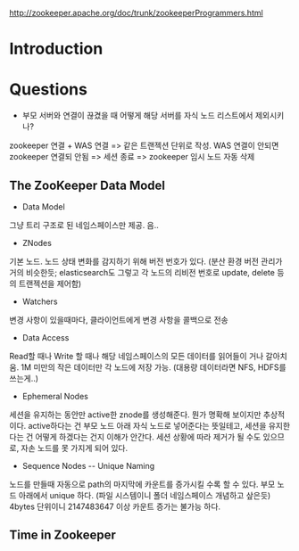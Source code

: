 http://zookeeper.apache.org/doc/trunk/zookeeperProgrammers.html

# Introduction

# Questions

* 부모 서버와 연결이 끊겼을 때 어떻게 해당 서버를 자식 노드 리스트에서 제외시키나?

zookeeper 연결 + WAS 연결 => 같은 트랜젝션 단위로 작성. WAS 연결이 안되면 zookeeper 연결되 안됨 => 세션 종료 => zookeeper 임시 노드 자동 삭제

## The ZooKeeper Data Model

* Data Model
 
그냥 트리 구조로 된 네임스페이스만 제공. 음..

* ZNodes
 
기본 노드. 노드 상태 변화를 감지하기 위해 버전 번호가 있다. 
(분산 환경 버전 관리가 거의 비슷한듯; elasticsearch도 그렇고 각 노드의 리비전 번호로 update, delete 등의 트랜젝션을 제어함)
 
* Watchers
 
변경 사항이 있을때마다, 클라이언트에게 변경 사항을 콜백으로 전송
 
* Data Access
 
Read할 때나 Write 할 때나 해당 네임스페이스의 모든 데이터를 읽어들이 거나 갈아치움.
1M 미만의 작은 데이터만 각 노드에 저장 가능. (대용량 데이터라면 NFS, HDFS를 쓰는게..)
 
* Ephemeral Nodes
 
세션을 유지하는 동안만 active한 znode를 생성해준다.
뭔가 명확해 보이지만 추상적이다. active하다는 건 부모 노드 아래 자식 노드로 넣어준다는 뜻일테고, 세션을 유지한다는 건 어떻게 하겠다는 건지 이해가 안간다.
세션 상황에 따라 제거가 될 수도 있으므로, 자손 노드를 못 가지게 되어 있다.
 
* Sequence Nodes -- Unique Naming
 
노드를 만들때 자동으로 path의 마지막에 카운트를 증가시킬 수록 할 수 있다. 부모 노드 아래에서 unique 하다. (파일 시스템이니 폴더 네임스페이스 개념하고 샆은듯)
4bytes 단위이니 2147483647 이상 카운트 증가는 불가능 하다.
 
## Time in Zookeeper
 
 
 
 
